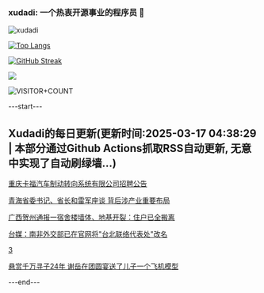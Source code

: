 ### xudadi: 一个热衷开源事业的程序员 👋

![xudadi](https://github-readme-stats-git-masterorgs-github-readme-stats-team.vercel.app/api?username=xudadi)

[![Top Langs](https://github-readme-stats.vercel.app/api/top-langs/?username=xudadi)](https://github.com/anuraghazra/github-readme-stats)

[![GitHub Streak](https://streak-stats.demolab.com?user=xudadi&locale=zh_Hans)](https://git.io/streak-stats)

![](https://raw.githubusercontent.com/xudadi/xudadi/main/assets/github-contribution-grid-snake.svg)

![VISITOR+COUNT](https://komarev.com/ghpvc/?username=xudadi&label=VISITOR+COUNT)


---start---

## Xudadi的每日更新(更新时间:2025-03-17 04:38:29 | 本部分通过Github Actions抓取RSS自动更新, 无意中实现了自动刷绿墙...)

[重庆卡福汽车制动转向系统有限公司招聘公告](https://www.gongkaoleida.com/article/2322581)

[青海省委书记、省长和雷军座谈 背后涉产业重要布局](https://m.163.com/news/article/JQQ4CO2U051482MP.html)

[广西贺州通报一宿舍楼墙体、地基开裂：住户已全搬离](https://m.163.com/news/article/JQQ2S1SR0514R9OJ.html)

[台媒：南非外交部已在官网将"台北联络代表处"改名](https://m.163.com/news/article/JQQ4A07P0514R9OJ.html)

[3](https://m.163.com/touch/news/sub/domestic)

[悬赏千万寻子24年 谢岳在团圆宴送了儿子一个飞机模型](https://m.163.com/news/article/JQQ5QHPH0514TTN3.html)

---end---
